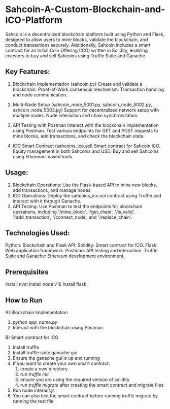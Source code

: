 # Sahcoin-A-Custom-Blockchain-and-ICO-Platform

Sahcoin is a decentralized blockchain platform built using Python and Flask, designed to allow users to mine blocks, validate the blockchain, and conduct transactions securely. Additionally, Sahcoin includes a smart contract for an Initial Coin Offering (ICO) written in Solidity, enabling investors to buy and sell Sahcoins using Truffle Suite and Ganache.

## Key Features:
1) Blockchain Implementation (sahcoin.py)
  Create and validate a blockchain.
  Proof-of-Work consensus mechanism.
  Transaction handling and node communication.

2) Multi-Node Setup (sahcoin_node_5001.py, sahcoin_node_5002.py, sahcoin_node_5003.py)
  Support for decentralized network setup with multiple nodes.
  Node interaction and chain synchronization.

3) API Testing with Postman
  Interact with the blockchain implementation using Postman.
  Test various endpoints for GET and POST requests to mine blocks, add transactions, and check the blockchain state.

4) ICO Smart Contract (sahcoins_ico.sol)
  Smart contract for Sahcoin ICO.
  Equity management in both Sahcoins and USD.
  Buy and sell Sahcoins using Ethereum-based tools.

## Usage:
1) Blockchain Operations: Use the Flask-based API to mine new blocks, add transactions, and manage nodes.
2) ICO Operations: Deploy the sahcoins_ico.sol contract using Truffle and interact with it through Ganache.
3) API Testing: Use Postman to test the endpoints for blockchain operations, including '/mine_block', '/get_chain', '/is_valid', '/add_transaction', '/connect_node', and '/replace_chain'.

## Technologies Used:
Python: Blockchain and Flask API.
Solidity: Smart contract for ICO.
Flask: Web application framework.
Postman: API testing and interaction.
Truffle Suite and Ganache: Ethereum development environment.

## Prerequisites
Install nvm
Install node v16
Install flask

## How to Run
A) Blockchain Implementation
1) _python app_name.py_
2) Interact with the blockchain using Postman

B) Smart contract for ICO
1) Install truffle
2) Install truffle suite ganache gui
3) Ensure the ganache gui is up and running
4) If you want to create your own smart contract:
   1) create a new directory
   2) run _truffle init_
   3) ensure you are using the required version of solidity
   4) run _truffle migrate_ after creating the smart contract and migrate files
5) Run node interact.js
6) You can also test the smart contract before running truffle migrate by running the test file

